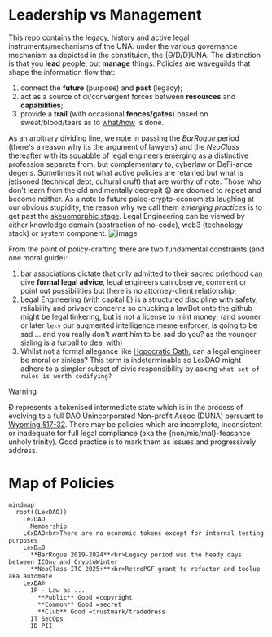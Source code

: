 # Leadership vs Management

This repo contains the legacy, history and active legal instruments/mechanisms of the UNA. under the various governance mechanism as depicted in the constituion, the {~~D~~/Ð/D}UNA. The distinction is that you **lead** people, but **manage** things. Policies are waveguilds that shape the information flow that:
1. connect the **future** (purpose) and **past** (legacy);
2. act as a source of di/convergent forces between **resources** and **capabilities**;
3. provide a **trail** (with occasional **fences/gates**) based on sweat/blood/tears as to [what/how](https://fs.blog/chestertons-fence/) is done.

As an arbitrary dividing line, we note in passing the _BarRogue_ period (there's a reason why its the argument of lawyers) and the _NeoClass_ thereafter with its squabble of legal engineers emerging as a distinctive profession separate from, but complementary to, cyberlaw or DeFi-ance degens. Sometimes it not what active policies are retained but what is jetisoned (technical debt, cultural cruft) that are worthy of note. Those who don't learn from the old and mentally decrepit 😧 are doomed to repeat and become neither. As a note to future paleo-crypto-economists laughing at our obvious stupidity, the reason why we call them _emerging practices_ is to get past the [skeuomorphic stage](https://en.wikipedia.org/wiki/Skeuomorph). Legal Engineering can be viewed by either knowledge domain (abstraction of no-code), web3 (technology stack) or system component.
![image](https://github.com/lexDAO/LexDAO-Official-Policies/assets/14944510/08edc08e-0d21-4378-9567-17ac7a5ca93a)

From the point of policy-crafting there are two fundamental constraints (and one moral guide):
1. bar associations dictate that only admitted to their sacred priethood can give **formal legal advice**, legal engineers can observe, comment or point out possibilities but there is no attorney-client relationship;
2. Legal Engineering (with capital E) is a structured discipline with safety, reliability and privacy concerns so chucking a lawBot onto the github might be legal tinkering, but is not a license to mint money; (and sooner or later ```le⚔y``` our augmented intelligence meme enforcer, is going to be sad ... and you really don't want him to be sad do you? as the younger sisling is a furball to deal with)
3. Whilst not a formal allegance like [Hopocratic Oath](https://en.wikipedia.org/wiki/Hippocratic_Oath), can a legal engineer be moral or sinless? This term is indeterminable so LexDAO might adhere to a simpler subset of civic responsibility by asking ```what set of rules is worth codifying?```


> [!WARNING]
> Ð represents a tokenised intermediate state which is in the process of evolving to a full DAO Unincorporated Non-profit Assoc (DUNA) persuant to [Wyoming §17-32](https://casetext.com/statute/wyoming-statutes/title-17-corporations-partnerships-and-associations/chapter-32-wyoming-decentralized-unincorporated-nonprofit-association-act). There may be policies which are incomplete, inconsistent or inadequate for full legal compliance (aka the {non/mis/mal}-feasance unholy trinity). Good practice is to mark them as issues and progressively address.
> 

# Map of Policies

```mermaid
mindmap
  root((LexDAO))
    Le⚔DAO
      Membership
    L€xDAO<br>There are no economic tokens except for internal testing purposes
    LexD⚖️O
      **BarRogue 2019-2024**<br>Legacy period was the heady days between ICOnu and CryptoWinter
      **NeoClass ITC 2025+**<br>RetroPGF grant to refactor and toolup aka automate
    LexDA®
      IP - Law as ...
        **Public** Good =copyright
        **Common** Good =secret
        **Club** Good =trustmark/tradedress
      IT SecOps
      ID PII 
```

## 
